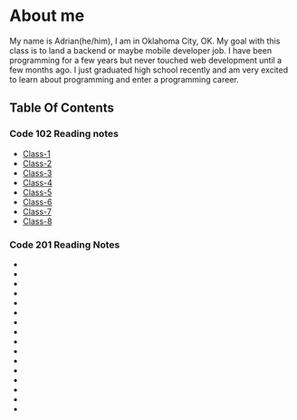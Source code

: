 # About me

My name is Adrian(he/him), I am in Oklahoma City, OK. My goal with this class is to land a backend or maybe mobile developer job. I have been programming for a few years but never touched web development until a few months ago. I just graduated high school recently and am very excited to learn about programming and enter a programming career.

## Table Of Contents

### Code 102 Reading notes
- [Class-1](102/class1.md)
- [Class-2](102/class2.md)
- [Class-3](102/class3.md)
- [Class-4](102/class4.md)
- [Class-5](102/class5.md)
- [Class-6](102/class6.md)
- [Class-7](102/class7.md)
- [Class-8](102/class8.md)

### Code 201 Reading Notes
- []()
- []()
- []()
- []()
- []()
- []()
- []()
- []()
- []()
- []()
- []()
- []()
- []()
- []()
- []()
- []()
